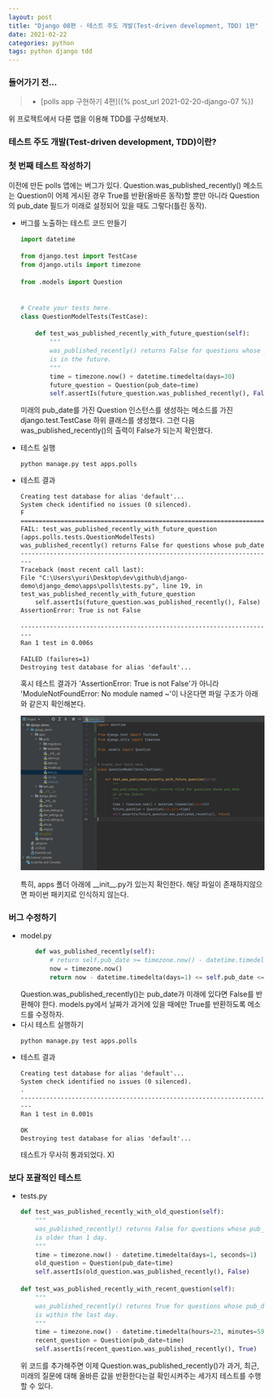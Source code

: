 ```yaml
---
layout: post
title: "Django 08편 - 테스트 주도 개발(Test-driven development, TDD) 1편"
date: 2021-02-22
categories: python
tags: python django tdd
---
```

### 들어가기 전...
>* [polls app 구현하기 4편]({% post_url 2021-02-20-django-07 %})

위 프로젝트에서 다룬 앱을 이용해 TDD를 구성해보자.

### 테스트 주도 개발(Test-driven development, TDD)이란?


### 첫 번째 테스트 작성하기
이전에 만든 polls 앱에는 버그가 있다. Question.was_published_recently() 메소드는 Question이 어제 게시된 경우 True를 반환(올바른 동작)할 뿐만 아니라 Question의 pub_date 필드가 미래로 설정되어 있을 때도 그렇다(틀린 동작).

- 버그를 노출하는 테스트 코드 만들기
    ```python
    import datetime

    from django.test import TestCase
    from django.utils import timezone

    from .models import Question


    # Create your tests here.
    class QuestionModelTests(TestCase):

        def test_was_published_recently_with_future_question(self):
            """
            was_published_recently() returns False for questions whose pub_date
            is in the future.
            """
            time = timezone.now() + datetime.timedelta(days=30)
            future_question = Question(pub_date=time)
            self.assertIs(future_question.was_published_recently(), False)
    ```
    미래의 pub_date를 가진 Question 인스턴스를 생성하는 메소드를 가진 django.test.TestCase 하위 클래스를 생성했다. 그런 다음 was_published_recently()의 출력이 False가 되는지 확인했다.
- 테스트 실행
    ```shell
    python manage.py test apps.polls
    ```
- 테스트 결과
    ```text
    Creating test database for alias 'default'...
    System check identified no issues (0 silenced).
    F
    ======================================================================
    FAIL: test_was_published_recently_with_future_question (apps.polls.tests.QuestionModelTests)
    was_published_recently() returns False for questions whose pub_date
    ----------------------------------------------------------------------
    Traceback (most recent call last):
    File "C:\Users\yuri\Desktop\dev\github\django-demo\django_demo\apps\polls\tests.py", line 19, in test_was_published_recently_with_future_question
        self.assertIs(future_question.was_published_recently(), False)
    AssertionError: True is not False

    ----------------------------------------------------------------------
    Ran 1 test in 0.006s

    FAILED (failures=1)
    Destroying test database for alias 'default'...
    ```
    혹시 테스트 결과가 'AssertionError: True is not False'가 아니라 'ModuleNotFoundError: No module named ~'이 나온다면 파일 구조가 아래와 같은지 확인해본다.

    ![사진](/assets/imgs/posts/python/django-08-001.png)

    특히, apps 폴더 아래에 \_\_init__.py가 있는지 확인한다. 해당 파일이 존재하지않으면 파이썬 패키지로 인식하지 않는다.

### 버그 수정하기
- model.py
    ```python
        def was_published_recently(self):
            # return self.pub_date >= timezone.now() - datetime.timedelta(days=1)
            now = timezone.now()
            return now - datetime.timedelta(days=1) <= self.pub_date <= now
    ```
     Question.was_published_recently()는 pub_date가 미래에 있다면 False를 반환해야 한다. models.py에서 날짜가 과거에 있을 때에만 True를 반환하도록 메소드를 수정하자.
- 다시 테스트 실행하기
    ```shell
    python manage.py test apps.polls
    ```
- 테스트 결과
    ```text
    Creating test database for alias 'default'...
    System check identified no issues (0 silenced).
    .
    ----------------------------------------------------------------------
    Ran 1 test in 0.001s

    OK
    Destroying test database for alias 'default'...
    ```
    테스트가 무사히 통과되었다. X)

### 보다 포괄적인 테스트
- tests.py
    ```python
    def test_was_published_recently_with_old_question(self):
        """
        was_published_recently() returns False for questions whose pub_date
        is older than 1 day.
        """
        time = timezone.now() - datetime.timedelta(days=1, seconds=1)
        old_question = Question(pub_date=time)
        self.assertIs(old_question.was_published_recently(), False)

    def test_was_published_recently_with_recent_question(self):
        """
        was_published_recently() returns True for questions whose pub_date
        is within the last day.
        """
        time = timezone.now() - datetime.timedelta(hours=23, minutes=59, seconds=59)
        recent_question = Question(pub_date=time)
        self.assertIs(recent_question.was_published_recently(), True)
    ```
    위 코드를 추가해주면 이제 Question.was_published_recently()가 과거, 최근, 미래의 질문에 대해 올바른 값을 반환한다는걸 확인시켜주는 세가지 테스트를 수행할 수 있다.
